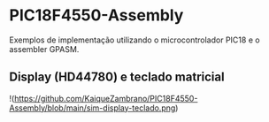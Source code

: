 # PIC18F4550-Assembly
Exemplos de implementação utilizando o microcontrolador PIC18 e o assembler GPASM.

## Display (HD44780) e teclado matricial
!(https://github.com/KaiqueZambrano/PIC18F4550-Assembly/blob/main/sim-display-teclado.png)
